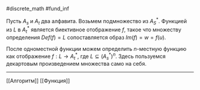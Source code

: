 #discrete_math #fund_inf 

Пусть $A_s$ и $A_t$ два алфавита. Возьмем подмножество из $A_S^*$. 
Функцией из $L$ в $A_t^*$ является биективное отображение $f$, такое что множеству определения $Def(f) = L$ сопоставляется образ $Im(f) = w = f(u)$.

После одноместной функции можем определить $n$-местную функцию как отображение $f : L \to A^*_{t}$, где $L \subseteq (A_{s}^*)^n$. Здесь пользуемся декартовым произведением множества само на себя.

---
[[Алгоритм]] [[Функция]]